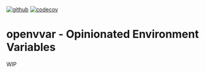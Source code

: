 [![github](https://github.com/fogodev/openvvar/workflows/Unit%20Tests/badge.svg)](https://github.com/fogodev/openvvar)
[![codecov](https://codecov.io/gh/fogodev/openvvar/branch/master/graph/badge.svg)](https://codecov.io/gh/fogodev/openvvar)
# openvvar - Opinionated Environment Variables

WIP